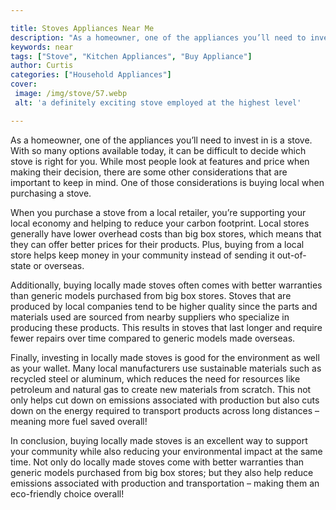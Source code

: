 ```yaml
---

title: Stoves Appliances Near Me
description: "As a homeowner, one of the appliances you’ll need to invest in is a stove. With so many options available today, it can be difficu...swipe up to find out"
keywords: near
tags: ["Stove", "Kitchen Appliances", "Buy Appliance"]
author: Curtis
categories: ["Household Appliances"]
cover: 
 image: /img/stove/57.webp
 alt: 'a definitely exciting stove employed at the highest level'

---
```


As a homeowner, one of the appliances you’ll need to invest in is a stove. With so many options available today, it can be difficult to decide which stove is right for you. While most people look at features and price when making their decision, there are some other considerations that are important to keep in mind. One of those considerations is buying local when purchasing a stove. 

When you purchase a stove from a local retailer, you’re supporting your local economy and helping to reduce your carbon footprint. Local stores generally have lower overhead costs than big box stores, which means that they can offer better prices for their products. Plus, buying from a local store helps keep money in your community instead of sending it out-of-state or overseas. 

Additionally, buying locally made stoves often comes with better warranties than generic models purchased from big box stores. Stoves that are produced by local companies tend to be higher quality since the parts and materials used are sourced from nearby suppliers who specialize in producing these products. This results in stoves that last longer and require fewer repairs over time compared to generic models made overseas. 

Finally, investing in locally made stoves is good for the environment as well as your wallet. Many local manufacturers use sustainable materials such as recycled steel or aluminum, which reduces the need for resources like petroleum and natural gas to create new materials from scratch. This not only helps cut down on emissions associated with production but also cuts down on the energy required to transport products across long distances – meaning more fuel saved overall! 

In conclusion, buying locally made stoves is an excellent way to support your community while also reducing your environmental impact at the same time. Not only do locally made stoves come with better warranties than generic models purchased from big box stores; but they also help reduce emissions associated with production and transportation – making them an eco-friendly choice overall!
